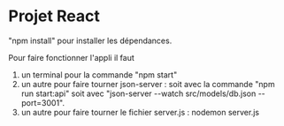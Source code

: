 # Projet React

"npm install" pour installer les dépendances.

Pour faire fonctionner l'appli il faut 

1. un terminal pour la commande "npm start"
2. un autre pour faire tourner json-server : soit avec la commande "npm run start:api" soit avec "json-server --watch src/models/db.json --port=3001".
3. un autre pour faire tourner le fichier server.js : nodemon server.js
